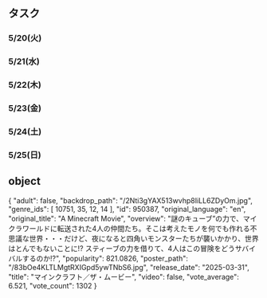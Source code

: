 
## タスク
### 5/20(火)
<!-- - VITE でプロジェクト作成、Git管理 -->
<!-- - API 取得、表示(映画タイトル、サムネイル画像、リリース年月日、映画ジャンル（複数表示）) -->
### 5/21(水)
<!-- - 追加読み込みボタン(データを20件ずつ追加で読み込み、表示) -->
<!-- - 検索(キーワード) -->
<!-- - キーワード検索中のもっと見るボタン押下 -->
### 5/22(木)
<!-- - キーワード検索切り分け -->
<!-- - 検索(リリース年,2020年〜2024年のプルダウン) -->
### 5/23(金)
<!-- - キーワードが入力されていない（初期状態）：キーワード入力を促す文言 -->
<!-- - 検索結果0件：該当する映画がなかったことを知らせる文言 -->
### 5/24(土)
<!-- - 一旦デプロイ -->
<!-- - レイアウト -->
### 5/25(日)
<!-- - 仕様書再度確認 -->
<!-- - README.md 修正 -->
<!-- - 提出 -->

## object
{
    "adult": false,
    "backdrop_path": "/2Nti3gYAX513wvhp8IiLL6ZDyOm.jpg",
    "genre_ids": [
        10751,
        35,
        12,
        14
    ],
    "id": 950387,
    "original_language": "en",
    "original_title": "A Minecraft Movie",
    "overview": "謎のキューブ”の力で、マイクラワールドに転送された4人の仲間たち。そこは考えたモノを何でも作れる不思議な世界・・・だけど、夜になると四角いモンスターたちが襲いかかり、世界はとんでもないことに!? スティーブの力を借りて、4人はこの冒険をどうサバイバルするのか!?",
    "popularity": 821.0826,
    "poster_path": "/83bOe4KLTLMgtRXIGpd5ywTNbS6.jpg",
    "release_date": "2025-03-31",
    "title": "マインクラフト／ザ・ムービー",
    "video": false,
    "vote_average": 6.521,
    "vote_count": 1302
}
